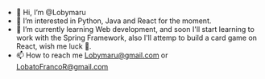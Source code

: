 - 👋 Hi, I’m @Lobymaru
- 👀 I’m interested in Python, Java and React for the moment.
- 🌱 I’m currently learning Web development, and soon I'll start learning to work with the Spring Framework, also I'll attemp to build a card game on React, wish me luck 🤞.
- 📫 How to reach me Lobymaru@gmail.com or LobatoFrancoR@gmail.com
